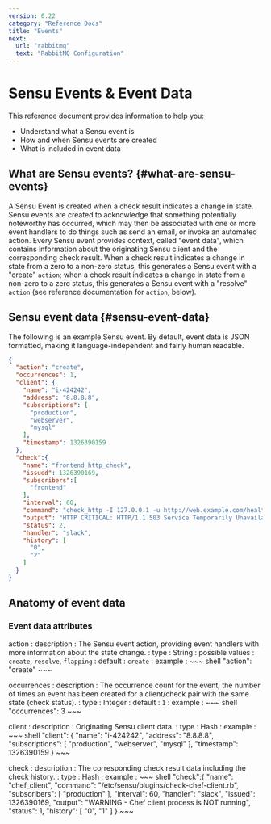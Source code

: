 ```yaml
---
version: 0.22
category: "Reference Docs"
title: "Events"
next:
  url: "rabbitmq"
  text: "RabbitMQ Configuration"
---
```


# Sensu Events & Event Data

This reference document provides information to help you:

- Understand what a Sensu event is
- How and when Sensu events are created
- What is included in event data

## What are Sensu events? {#what-are-sensu-events}

A Sensu Event is created when a check result indicates a change in state. Sensu events are created to acknowledge that something potentially noteworthy has occurred, which may then be associated with one or more event handlers to do things such as send an email, or invoke an automated action. Every Sensu event provides context, called "event data", which contains information about the originating Sensu client and the corresponding check result. When a check result indicates a change in state from a zero to a non-zero status, this generates a Sensu event with a "create" `action`; when a check result indicates a change in state from a non-zero to a zero status, this generates a Sensu event with a "resolve" `action` (see reference documentation for `action`, below).

## Sensu event data {#sensu-event-data}

The following is an example Sensu event. By default, event data is JSON formatted, making it language-independent and fairly human readable.

~~~ json
{
  "action": "create",
  "occurrences": 1,
  "client": {
    "name": "i-424242",
    "address": "8.8.8.8",
    "subscriptions": [
      "production",
      "webserver",
      "mysql"
    ],
    "timestamp": 1326390159
  },
  "check":{
    "name": "frontend_http_check",
    "issued": 1326390169,
    "subscribers":[
      "frontend"
    ],
    "interval": 60,
    "command": "check_http -I 127.0.0.1 -u http://web.example.com/healthcheck.html -R 'pageok'",
    "output": "HTTP CRITICAL: HTTP/1.1 503 Service Temporarily Unavailable",
    "status": 2,
    "handler": "slack",
    "history": [
      "0",
      "2"
    ]
  }
}
~~~

## Anatomy of event data

### Event data attributes

action
: description
  : The Sensu event action, providing event handlers with more information about the state change.
: type
  : String
: possible values
  : `create`, `resolve`, `flapping`
: default
  : `create`
: example
  : ~~~ shell
    "action": "create"
    ~~~

occurrences
: description
  : The occurrence count for the event; the number of times an event has been created for a client/check pair with the same state (check status).
: type
  : Integer
: default
  : `1`
: example
  : ~~~ shell
    "occurrences": 3
    ~~~

client
: description
  : Originating Sensu client data.
: type
  : Hash
: example
  : ~~~ shell
    "client": {
      "name": "i-424242",
      "address": "8.8.8.8",
      "subscriptions": [
        "production",
        "webserver",
        "mysql"
      ],
      "timestamp": 1326390159
    }
    ~~~

check
: description
  : The corresponding check result data including the check history.
: type
  : Hash
: example
  : ~~~ shell
    "check":{
      "name": "chef_client",
      "command": "/etc/sensu/plugins/check-chef-client.rb",
      "subscribers": [
        "production"
      ],
      "interval": 60,
      "handler": "slack",
      "issued": 1326390169,
      "output": "WARNING - Chef client process is NOT running",
      "status": 1,
      "history": [
        "0",
        "1"
      ]
    }
    ~~~
